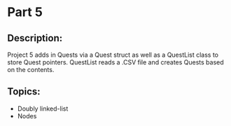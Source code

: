 # Part 5

## Description:

Project 5 adds in Quests via a Quest struct as well as a QuestList class to store Quest pointers. QuestList reads a .CSV file and creates Quests based on the contents.

## Topics:
- Doubly linked-list
- Nodes


